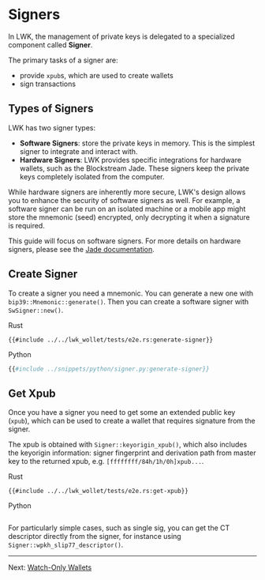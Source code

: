 # Signers
In LWK, the management of private keys is delegated to a specialized component called **Signer**.

The primary tasks of a signer are:
* provide `xpub`s, which are used to create wallets
* sign transactions

## Types of Signers
LWK has two signer types:
* **Software Signers**: store the private keys in memory. This is the simplest signer to integrate and interact with.
* **Hardware Signers**: LWK provides specific integrations for hardware wallets, such as the Blockstream Jade. These signers keep the private keys completely isolated from the computer.

While hardware signers are inherently more secure, LWK's design allows you to enhance the security of software signers as well. For example, a software signer can be run on an isolated machine or a mobile app might store the mnemonic (seed) encrypted, only decrypting it when a signature is required.

This guide will focus on software signers. For more details on hardware signers, please see the [Jade documentation](jade.md).

## Create Signer
To create a signer you need a mnemonic.
You can generate a new one with `bip39::Mnemonic::generate()`.
Then you can create a software signer with `SwSigner::new()`.

<custom-tabs category="lang">
<div slot="title">Rust</div>
<section>

```rust,ignore
{{#include ../../lwk_wollet/tests/e2e.rs:generate-signer}}
```
</section>

<div slot="title">Python</div>
<section>

```python
{{#include ../snippets/python/signer.py:generate-signer}}
```
</section>
</custom-tabs>

## Get Xpub
Once you have a signer you need to get some an extended public key (`xpub`),
which can be used to create a wallet that requires signature from the signer.

The xpub is obtained with `Signer::keyorigin_xpub()`, which also includes the keyorigin information: signer fingerprint and derivation path from master key to the returned xpub, e.g. `[ffffffff/84h/1h/0h]xpub...`.

<custom-tabs category="lang">
<div slot="title">Rust</div>
<section>

```rust,ignore
{{#include ../../lwk_wollet/tests/e2e.rs:get-xpub}}
```
</section>

<div slot="title">Python</div>
<section>

```python
```
</section>
</custom-tabs>

For particularly simple cases, such as single sig, you can get the CT descriptor directly from the signer, for instance using `Signer::wpkh_slip77_descriptor()`.

----

Next: [Watch-Only Wallets](wollet.md)
